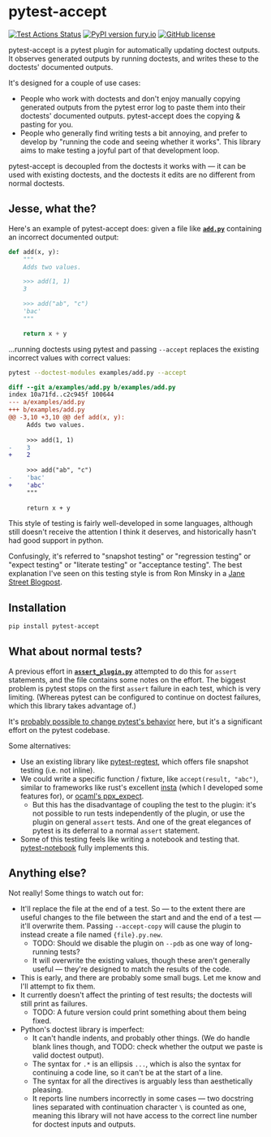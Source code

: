 # pytest-accept

[![Test Actions Status](https://github.com/max-sixty/pytest-accept/workflows/Test/badge.svg?branch=main)](https://github.com/max-sixty/pytest-accept/actions?query=workflow:test)
[![PyPI version fury.io](https://badge.fury.io/py/pytest-accept.svg)](https://pypi.python.org/pypi/pytest-accept/)
[![GitHub license](https://img.shields.io/github/license/max-sixty/pytest-accept.svg)](https://github.com/max-sixty/pytest-accept/blob/main/LICENSE)

pytest-accept is a pytest plugin for automatically updating doctest outputs. It
observes generated outputs by running doctests, and writes these to the
doctests' documented outputs.

It's designed for a couple of use cases:

- People who work with doctests and don't enjoy manually copying generated
  outputs from the pytest error log to paste them into their doctests'
  documented outputs. pytest-accept does the copying & pasting for you.
- People who generally find writing tests a bit annoying, and prefer to develop
  by "running the code and seeing whether it works". This library aims to make
  testing a joyful part of that development loop.

pytest-accept is decoupled from the doctests it works with — it can be used with
existing doctests, and the doctests it edits are no different from normal
doctests.

## Jesse, what the?

Here's an example of pytest-accept does: given a file like
[**`add.py`**](examples/add.py) containing an incorrect documented output:

```python
def add(x, y):
    """
    Adds two values.

    >>> add(1, 1)
    3

    >>> add("ab", "c")
    'bac'
    """

    return x + y
```

...running doctests using pytest and passing `--accept` replaces the existing
incorrect values with correct values:

```sh
pytest --doctest-modules examples/add.py --accept
```

```diff
diff --git a/examples/add.py b/examples/add.py
index 10a71fd..c2c945f 100644
--- a/examples/add.py
+++ b/examples/add.py
@@ -3,10 +3,10 @@ def add(x, y):
     Adds two values.
 
     >>> add(1, 1)
-    3
+    2
 
     >>> add("ab", "c")
-    'bac'
+    'abc'
     """
 
     return x + y

```

This style of testing is fairly well-developed in some languages, although still
doesn't receive the attention I think it deserves, and historically hasn't had
good support in python.

Confusingly, it's referred to "snapshot testing" or "regression testing" or
"expect testing" or "literate testing" or "acceptance testing". The best
explanation I've seen on this testing style is from Ron Minsky in a [Jane Street
Blogpost](https://blog.janestreet.com/testing-with-expectations/).

## Installation

```sh
pip install pytest-accept
```

## What about normal tests?

A previous effort in [**`assert_plugin.py`**](pytest_accept/assert_plugin.py)
attempted to do this for `assert` statements, and the file contains some notes
on the effort. The biggest problem is pytest stops on the first `assert` failure
in each test, which is very limiting. (Whereas pytest can be configured to
continue on doctest failures, which this library takes advantage of.)

It's [probably possible to change pytest's
behavior](https://mail.python.org/pipermail/pytest-dev/2020-March/004918.html)
here, but it's a significant effort on the pytest codebase.

Some alternatives:

- Use an existing library like
  [pytest-regtest](https://gitlab.com/uweschmitt/pytest-regtest), which offers
  file snapshot testing (i.e. not inline).
- We could write a specific function / fixture, like `accept(result, "abc")`,
  similar to frameworks like rust's excellent
  [insta](https://github.com/mitsuhiko/insta) (which I developed some features
  for), or [ocaml's ppx_expect](https://github.com/janestreet/ppx_expect).
  - But this has the disadvantage of coupling the test to the plugin: it's not
    possible to run tests independently of the plugin, or use the plugin on
    general `assert` tests. And one of the great elegances of pytest is its
    deferral to a normal `assert` statement.
- Some of this testing feels like writing a notebook and testing that.
  [pytest-notebook](https://github.com/chrisjsewell/pytest-notebook) fully
  implements this.

## Anything else?

Not really! Some things to watch out for:

- It'll replace the file at the end of a test. So — to the extent there are
  useful changes to the file between the start and and the end of a test — it'll
  overwrite them. Passing `--accept-copy` will cause the plugin to instead
  create a file named `{file}.py.new`.
  - TODO: Should we disable the plugin on `--pdb` as one way of long-running
    tests?
  - It will overwrite the existing values, though these aren't generally useful
    — they're designed to match the results of the code.
- This is early, and there are probably some small bugs. Let me know and I'll
  attempt to fix them.
- It currently doesn't affect the printing of test results; the doctests will
  still print as failures.
  - TODO: A future version could print something about them being fixed.
- Python's doctest library is imperfect:
  - It can't handle indents, and probably other things. (We do handle blank
    lines though, and TODO: check whether the output we paste is valid doctest
    output).
  - The syntax for `.*` is an ellipsis `...`, which is also the syntax for
    continuing a code line, so it can't be at the start of a line.
  - The syntax for all the directives is arguably less than aesthetically
    pleasing.
  - It reports line numbers incorrectly in some cases — two docstring lines
    separated with continuation character `\` is counted as one, meaning this
    library will not have access to the correct line number for doctest inputs
    and outputs.
